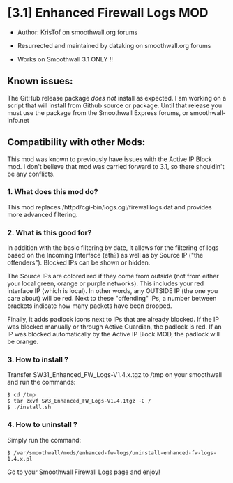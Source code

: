 # [3.1] Enhanced Firewall Logs MOD 
* Author: KrisTof on smoothwall.org forums
* Resurrected and maintained by dataking on smoothwall.org forums

* Works on Smoothwall 3.1 ONLY !!

## Known issues:
The GitHub release package _does not_ install as expected.  I am working on a script that will install from Github source or package.  Until that release you must use the package from the Smoothwall Express forums, or smoothwall-info.net

## Compatibility with other Mods:
This mod was known to previously have issues with the Active IP Block mod.  I don't believe that mod was carried forward to 3.1, so there shouldln't be any conflicts.

### 1. What does this mod do?

This mod replaces /httpd/cgi-bin/logs.cgi/firewalllogs.dat and provides more advanced filtering.

### 2. What is this good for?

In addition with the basic filtering by date, it allows for the
filtering of logs based on the Incoming Interface (eth?) as well
as by Source IP ("the offenders"). Blocked IPs can be shown or hidden.

The Source IPs are colored red if they come from outside (not
from either your local green, orange or purple networks). This
includes your red interface IP (which is local). In other
words, any OUTSIDE IP (the one you care about) will be red. Next
to these "offending" IPs, a number between brackets indicate how
many packets have been dropped. 

Finally, it adds padlock icons next to IPs that are already blocked. 
If the IP was blocked manually or through Active Guardian, the padlock
is red. If an IP was blocked automatically by the Active IP Block MOD, 
the padlock will be orange.

### 3. How to install ?

Transfer SW31\_Enhanced\_FW\_Logs-V1.4.x.tgz to /tmp on your smoothwall
and run the commands:

```
$ cd /tmp
$ tar zxvf SW3_Enhanced_FW_Logs-V1.4.1tgz -C /
$ ./install.sh
```

### 4. How to uninstall ?

Simply run the command:

```$ /var/smoothwall/mods/enhanced-fw-logs/uninstall-enhanced-fw-logs-1.4.x.pl```

Go to your Smoothwall Firewall Logs page and enjoy!


